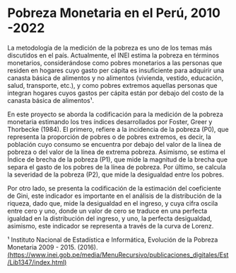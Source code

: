 # Pobreza Monetaria en el Perú, 2010 -2022

La metodología de la medición de la pobreza es uno de los temas más discutidos en el país. Actualmente, 
el INEI estima la pobreza en términos monetarios, considerándose como pobres monetarios a las personas 
que residen en hogares cuyo gasto per cápita es insuficiente para adquirir una canasta básica de alimentos 
y no alimentos (vivienda, vestido, educación, salud, transporte, etc.), y como pobres extremos aquellas 
personas que integran hogares cuyos gastos per cápita están por debajo del costo de la canasta básica 
de alimentos¹.

En este proyecto se aborda la codificación para la medición de la pobreza monetaria estimando los tres índices 
desarrollados por Foster, Greer y Thorbecke (1984). El primero, refiere a la incidencia de la pobreza (P0), que 
representa la proporción de pobres o de pobres extremos, es decir, la población cuyo consumo se encuentra por 
debajo del valor de la línea de pobreza o del valor de la línea de extrema pobreza. Asimismo, se estima el 
Índice de brecha de la pobreza (P1), que mide la magnitud de la brecha que separa el gasto de los pobres de 
la línea de pobreza. Por último, se calcula la severidad de la pobreza (P2), que mide la desigualdad entre 
los pobres. 

Por otro lado, se presenta la codificación de la estimación del coeficiente de Gini, este indicador es 
importante en el análisis de la distribución de la riqueza, dado que, mide la desigualdad en el ingreso, 
y cuya cifra oscila entre cero y uno, donde un valor de cero se traduce en una perfecta igualdad en la 
distribución del ingreso, y uno, la perfecta desigualdad, asimismo, este indicador se representa a través 
de la curva de Lorenz. 

¹ Instituto Nacional de Estadística e Informática, Evolución de la Pobreza Monetaria 2009 - 2015. (2016).
[(https://www.inei.gob.pe/media/MenuRecursivo/publicaciones_digitales/Est/Lib1347/index.html)](https://www.inei.gob.pe/media/MenuRecursivo/publicaciones_digitales/Est/Lib1347/index.html)
